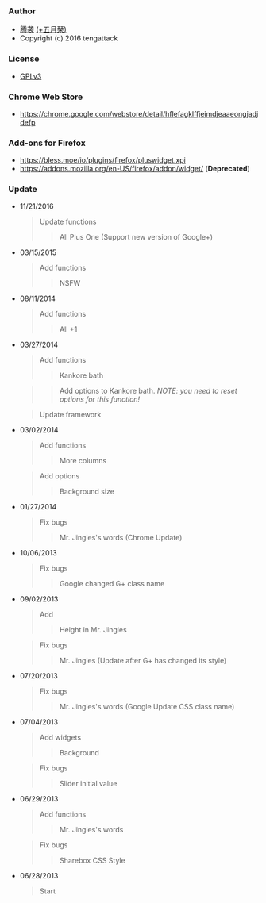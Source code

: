### Author
* [腾袭](http://tengattack.com) [(+五月栞)](https://plus.google.com/101975853170707139492)
* Copyright (c) 2016 tengattack

### License
* [GPLv3](http://www.gnu.org/licenses/gpl.html)

### Chrome Web Store
* https://chrome.google.com/webstore/detail/hflefagklffjeimdjeaaeongjadjdefp

### Add-ons for Firefox
* https://bless.moe/io/plugins/firefox/pluswidget.xpi
* https://addons.mozilla.org/en-US/firefox/addon/widget/ (**Deprecated**)

### Update
* 11/21/2016
  > Update functions
  >> All Plus One (Support new version of Google+)

* 03/15/2015
  > Add functions
  >> NSFW

* 08/11/2014
  > Add functions
  >> All +1

* 03/27/2014
  > Add functions
  >> Kankore bath

  >> Add options to Kankore bath. *NOTE: you need to reset options for this function!*

  > Update framework

* 03/02/2014
  > Add functions
  >> More columns

  > Add options
  >> Background size

* 01/27/2014
  > Fix bugs
  >> Mr. Jingles's words (Chrome Update)

* 10/06/2013
  > Fix bugs
  >> Google changed G+ class name

* 09/02/2013
  > Add
  >> Height in Mr. Jingles

  > Fix bugs
  >> Mr. Jingles (Update after G+ has changed its style)

* 07/20/2013
  > Fix bugs
  >> Mr. Jingles's words (Google Update CSS class name)

* 07/04/2013
  > Add widgets
  >> Background

  > Fix bugs
  >> Slider initial value

* 06/29/2013
  > Add functions
  >> Mr. Jingles's words

  > Fix bugs
  >> Sharebox CSS Style

* 06/28/2013
  > Start
